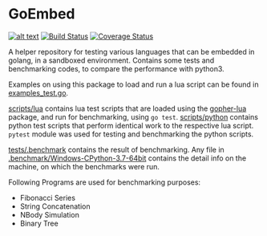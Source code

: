 # GoEmbed

[![alt text](https://godoc.org/github.com/n-is/lua-helper/lua?status.svg)](https://godoc.org/github.com/n-is/lua-helper/lua)
[![Build Status](https://travis-ci.org/n-is/lua-helper.svg)](https://travis-ci.org/n-is/lua-helper)
[![Coverage Status](https://coveralls.io/repos/github/n-is/lua-helper/badge.svg)](https://coveralls.io/github/n-is/lua-helper?branch=master)

A helper repository for testing various languages that can be embedded in golang,
in a sandboxed environment. Contains some tests and benchmarking codes, to
compare the performance with python3.

Examples on using this package to load and run a lua script can be found in
[examples_test.go](lua/examples_test.go).

[scripts/lua](tests/scripts/lua) contains lua test scripts that are loaded
using the [gopher-lua](https://github.com/n-is/gopher-lua) package, and run for
benchmarking, using `go test`.
[scripts/python](tests/scripts/python) contains python test scripts that
perform identical work to the respective lua script. `pytest` module was used
for testing and benchmarking the python scripts.

[tests/.benchmark](tests/.benchmark) contains the result of benchmarking.
Any file in [.benchmark/Windows-CPython-3.7-64bit](tests/.benchmark/Windows-CPython-3.7-64bit)
contains the detail info on the machine, on which the benchmarks were run.

Following Programs are used for benchmarking purposes:

* Fibonacci Series
* String Concatenation
* NBody Simulation
* Binary Tree
